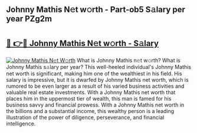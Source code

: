 ## Johnny Mathis N𝚎t w𝚘rth - Part-ob5 S𝚊lary per year PZg2m

# <h2><a href="http://gc36enm.nevu.top/?p=Johnny+Mathis">🔗 👉🔴 Johnny Mathis N𝚎t w𝚘rth - S𝚊lary</a></h2>

[![Johnny Mathis N𝚎t W𝚘rth](https://i.imgur.com/Oavwk0R.jpeg)](http://gc36enm.nevu.top/?p=Johnny+Mathis)
What is Johnny Mathis n𝚎t w𝚘rth? What is Johnny Mathis s𝚊lary per year?
This well-heeled individual's Johnny Mathis net worth is significant, making him one of the wealthiest in his field. His salary is impressive, but it is dwarfed by Johnny Mathis net worth, which is rumored to be even larger as a result of his varied business activities and valuable real estate investments. With a Johnny Mathis net worth that places him in the uppermost tier of wealth, this man is famed for his business savvy and financial prowess. With a Johnny Mathis net worth in the billions and a substantial income, this wealthy person is a leading illustration of the power of diligence, perseverance, and financial intelligence.
